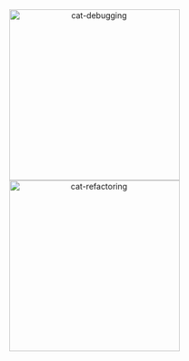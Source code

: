 <div align="center">
  <img src="https://user-images.githubusercontent.com/11707683/133944872-3017017d-74de-491f-84fd-e38ef1724f4b.gif" alt="cat-debugging" width=300 height=300/>
  <img src="https://user-images.githubusercontent.com/11707683/133944767-dea7228b-5c75-4cc2-b01f-80316b863fe8.gif" alt="cat-refactoring" width=300 height=300/>
</div>

<!--
- 🔭 I’m currently working on ...
- 🌱 I’m currently learning ...
- 👯 I’m looking to collaborate on ...
- 🤔 I’m looking for help with ...
- 💬 Ask me about ...
- 📫 How to reach me: ...
- 😄 Pronouns: ...
- ⚡ Fun fact: ...
-->
